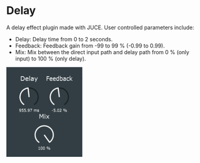 Delay
=====

A delay effect plugin made with JUCE. User controlled parameters include:
- Delay: Delay time from 0 to 2 seconds.
- Feedback: Feedback gain from -99 to 99 % (-0.99 to 0.99).
- Mix: Mix between the direct input path and delay path from 0 % (only input) to 100 % (only delay).

<p align="left">
		<img src="Images/delayScreenshot.PNG" width="200">
	</p>
